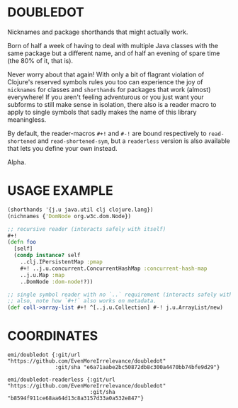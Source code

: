 # DOUBLEDOT

Nicknames and package shorthands that might actually work.

Born of half a week of having to deal with multiple Java classes with the same package but a different name, and of half an evening of spare time (the 80% of it, that is).

Never worry about that again! With only a bit of flagrant violation of Clojure's reserved symbols rules you too can experience the joy of `nicknames` for classes and `shorthands` for packages that work (almost) everywhere! If you aren't feeling adventurous or you just want your subforms to still make sense in isolation, there also is a reader macro to apply to single symbols that sadly makes the name of this library meaningless.

By default, the reader-macros `#+!` and `#-!` are bound respectively to `read-shortened` and `read-shortened-sym`,
but a `readerless` version is also available that lets you define your own instead.

Alpha.

# USAGE EXAMPLE

```clojure
(shorthands '{j.u java.util clj clojure.lang})
(nichnames {'DomNode org.w3c.dom.Node})

;; recursive reader (interacts safely with itself)
#+!
(defn foo
  [self]
  (condp instance? self
    ..clj.IPersistentMap :pmap
    #+! ..j.u.concurrent.ConcurrentHashMap :concurrent-hash-map
    ..j.u.Map :map
    ..DomNode :dom-node!?))

;; single symbol reader with no `..` requirement (interacts safely with recursive reader)
;; also, note how `#+!` also works on metadata.
(def coll->array-list #+! ^[..j.u.Collection] #-! j.u.ArrayList/new)
```

# COORDINATES

```
emi/doubledot {:git/url "https://github.com/EvenMoreIrrelevance/doubledot"
               :git/sha "e6a71aabe2bc50872db8c300a4470bb74bfe9d29"}

emi/doubledot-readerless {:git/url "https://github.com/EvenMoreIrrelevance/doubledot"
                          :git/sha "b8594f911ce68aa64d13c8a3157d33a0a532e847"}
```
